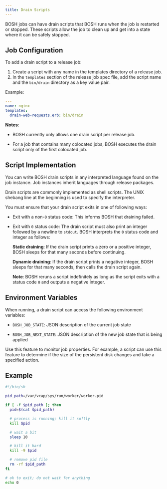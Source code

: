 ```yaml
---
title: Drain Scripts
---
```


BOSH jobs can have drain scripts that BOSH runs when the job is
restarted or stopped. These scripts allow the job to clean up and get into a
state where it can be safely stopped.

## <a id="job-configuration"></a> Job Configuration ##

To add a drain script to a release job:

1. Create a script with any name in the templates directory of a release job.
1. In the `templates` section of the release job spec file, add the script name and the `bin/drain` directory as a key value pair.

Example:

~~~yaml
---
name: nginx
templates:
  drain-web-requests.erb: bin/drain
~~~

<p class="note"><strong>Notes</strong>:

  * BOSH currently only allows one drain script per release job.

  * For a job that contains many colocated jobs, BOSH executes the drain script only of the first colocated job.
</p>

## <a id="script-implementation"></a> Script Implementation ##

You can write BOSH drain scripts in any interpreted language found on the
job instance. Job instances inherit languages through release packages.

Drain scripts are commonly implemented as shell scripts. The UNIX shebang line at the beginning is used to specify the interpreter.

You must ensure that your drain script exits in one of following ways:

- Exit with a non-`0` status code: This informs BOSH that draining failed.

- Exit with `0` status code: The drain script must also print an integer followed by a newline to `stdout`. BOSH interprets the `0` status code and integer as follows:

    **Static draining**: If the drain script prints a zero or a positive
	integer, BOSH sleeps for that many seconds before continuing.

    **Dynamic draining**: If the drain script prints a negative integer, BOSH
	sleeps for that many seconds, then calls the drain script again.

	<p class="note"><strong>Note</strong>: BOSH reruns a script indefinitely as long as the script exits with a status code <code>0</code> and outputs a negative integer.</p>


## <a id="environment-variables"></a> Environment Variables ##

When running, a drain script can access the following environment variables:

  * `BOSH_JOB_STATE`: JSON description of the current job state

  * `BOSH_JOB_NEXT_STATE`: JSON description of the new job state that is being
    applied

Use this feature to monitor job properties.
For example, a script can use this feature to determine if the size of the persistent disk changes and take a specified action.

## <a id="example"></a> Example ##

~~~sh
#!/bin/sh

pid_path=/var/vcap/sys/run/worker/worker.pid

if [ -f $pid_path ]; then
  pid=$(cat $pid_path)

  # process is running; kill it softly
  kill $pid

  # wait a bit
  sleep 10

  # kill it hard
  kill -9 $pid

  # remove pid file
  rm -rf $pid_path
fi

# ok to exit; do not wait for anything
echo 0
~~~

